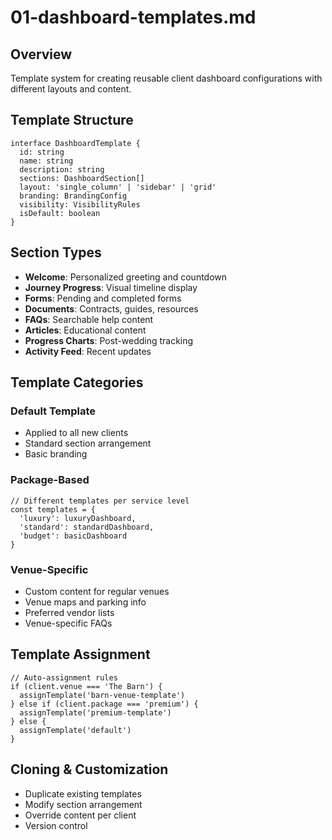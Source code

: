 # 01-dashboard-templates.md

## Overview

Template system for creating reusable client dashboard configurations with different layouts and content.

## Template Structure

```
interface DashboardTemplate {
  id: string
  name: string
  description: string
  sections: DashboardSection[]
  layout: 'single_column' | 'sidebar' | 'grid'
  branding: BrandingConfig
  visibility: VisibilityRules
  isDefault: boolean
}
```

## Section Types

- **Welcome**: Personalized greeting and countdown
- **Journey Progress**: Visual timeline display
- **Forms**: Pending and completed forms
- **Documents**: Contracts, guides, resources
- **FAQs**: Searchable help content
- **Articles**: Educational content
- **Progress Charts**: Post-wedding tracking
- **Activity Feed**: Recent updates

## Template Categories

### Default Template

- Applied to all new clients
- Standard section arrangement
- Basic branding

### Package-Based

```
// Different templates per service level
const templates = {
  'luxury': luxuryDashboard,
  'standard': standardDashboard,
  'budget': basicDashboard
}
```

### Venue-Specific

- Custom content for regular venues
- Venue maps and parking info
- Preferred vendor lists
- Venue-specific FAQs

## Template Assignment

```
// Auto-assignment rules
if (client.venue === 'The Barn') {
  assignTemplate('barn-venue-template')
} else if (client.package === 'premium') {
  assignTemplate('premium-template')
} else {
  assignTemplate('default')
}
```

## Cloning & Customization

- Duplicate existing templates
- Modify section arrangement
- Override content per client
- Version control